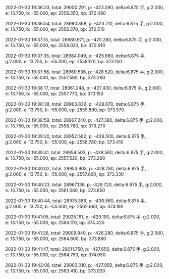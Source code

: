 2022-01-30 19:36:33, total: 29000.291, p: -423.090, delta:6.875 手, g:2.000, e: 13.750, b: -55.000, ep: 2558.350, bp: 372.680

2022-01-30 19:36:54, total: 28980.368, p: -423.710, delta:6.875 手, g:2.000, e: 13.750, b: -55.000, ep: 2556.370, bp: 372.510

2022-01-30 19:37:15, total: 28980.971, p: -425.260, delta:6.875 手, g:2.000, e: 13.750, b: -55.000, ep: 2558.020, bp: 372.910

2022-01-30 19:37:35, total: 28984.049, p: -425.680, delta:6.875 手, g:2.000, e: 13.750, b: -55.000, ep: 2559.120, bp: 373.100

2022-01-30 19:37:56, total: 28960.536, p: -428.520, delta:6.875 手, g:2.000, e: 13.750, b: -55.000, ep: 2557.560, bp: 373.260

2022-01-30 19:38:17, total: 28961.248, p: -427.430, delta:6.875 手, g:2.000, e: 13.750, b: -55.000, ep: 2557.770, bp: 373.150

2022-01-30 19:38:38, total: 28963.836, p: -428.670, delta:6.875 手, g:2.000, e: 13.750, b: -55.000, ep: 2559.890, bp: 373.570

2022-01-30 19:38:59, total: 28967.240, p: -427.380, delta:6.875 手, g:2.000, e: 13.750, b: -55.000, ep: 2558.780, bp: 373.270

2022-01-30 19:39:20, total: 28952.562, p: -428.500, delta:6.875 手, g:2.000, e: 13.750, b: -55.000, ep: 2558.780, bp: 373.410

2022-01-30 19:39:41, total: 28954.503, p: -428.560, delta:6.875 手, g:2.000, e: 13.750, b: -55.000, ep: 2557.520, bp: 373.260

2022-01-30 19:40:02, total: 28953.903, p: -428.780, delta:6.875 手, g:2.000, e: 13.750, b: -55.000, ep: 2557.860, bp: 373.330

2022-01-30 19:40:23, total: 28967.136, p: -429.720, delta:6.875 手, g:2.000, e: 13.750, b: -55.000, ep: 2561.080, bp: 373.850

2022-01-30 19:40:44, total: 28975.386, p: -430.560, delta:6.875 手, g:2.000, e: 13.750, b: -55.000, ep: 2562.960, bp: 374.190

2022-01-30 19:41:05, total: 29025.161, p: -429.190, delta:6.875 手, g:2.000, e: 13.750, b: -55.000, ep: 2566.170, bp: 374.420

2022-01-30 19:41:26, total: 29009.949, p: -426.280, delta:6.875 手, g:2.000, e: 13.750, b: -55.000, ep: 2564.600, bp: 373.860

2022-01-30 19:41:47, total: 29011.750, p: -427.650, delta:6.875 手, g:2.000, e: 13.750, b: -55.000, ep: 2564.750, bp: 374.050

2022-01-30 19:42:08, total: 29003.010, p: -427.950, delta:6.875 手, g:2.000, e: 13.750, b: -55.000, ep: 2563.410, bp: 373.920